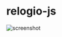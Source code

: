 # relogio-js


![screenshot](https://user-images.githubusercontent.com/70150982/170572180-7c396de7-3c3c-4efb-b62e-2bb6d11463c4.png)
